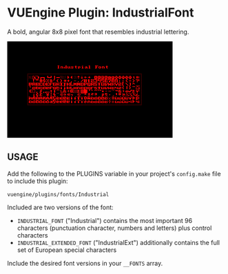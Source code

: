 VUEngine Plugin: IndustrialFont
===============================

A bold, angular 8x8 pixel font that resembles industrial lettering.

![Preview Image](preview.png)


USAGE
-----

Add the following to the PLUGINS variable in your project's `config.make` file to include this plugin:

	vuengine/plugins/fonts/Industrial

Included are two versions of the font:

- `INDUSTRIAL_FONT` ("Industrial") contains the most important 96 characters (punctuation character, numbers and letters) plus control characters
- `INDUSTRIAL_EXTENDED_FONT` ("IndustrialExt") additionally contains the full set of European special characters

Include the desired font versions in your `__FONTS` array.
